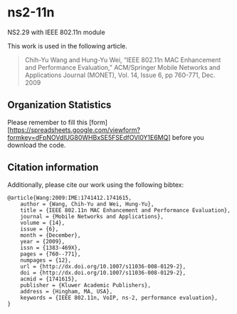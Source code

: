 ns2-11n
=======

NS2.29 with IEEE 802.11n module

This work is used in the following article.

>Chih-Yu Wang and Hung-Yu Wei, “IEEE 802.11n MAC Enhancement and Performance Evaluation,” ACM/Springer Mobile Networks and Applications Journal (MONET), Vol. 14, Issue 6, pp 760-771, Dec. 2009


Organization Statistics 
-------
Please remember to fill this [form][https://spreadsheets.google.com/viewform?formkey=dFpNOVdlUG80WHBxSE5FSEdfOVl0Y1E6MQ] before you download the code. 

Citation information
--------
Additionally, please cite our work using the following bibtex:

	@article{Wang:2009:IME:1741412.1741615,
		author = {Wang, Chih-Yu and Wei, Hung-Yu},
		title = {IEEE 802.11n MAC Enhancement and Performance Evaluation},
		journal = {Mobile Networks and Applications},
		volume = {14},
		issue = {6},
		month = {December},
		year = {2009},
		issn = {1383-469X},
		pages = {760--771},
		numpages = {12},
		url = {http://dx.doi.org/10.1007/s11036-008-0129-2},
		doi = {http://dx.doi.org/10.1007/s11036-008-0129-2},
		acmid = {1741615},
		publisher = {Kluwer Academic Publishers},
		address = {Hingham, MA, USA},
		keywords = {IEEE 802.11n, VoIP, ns-2, performance evaluation},
	} 
